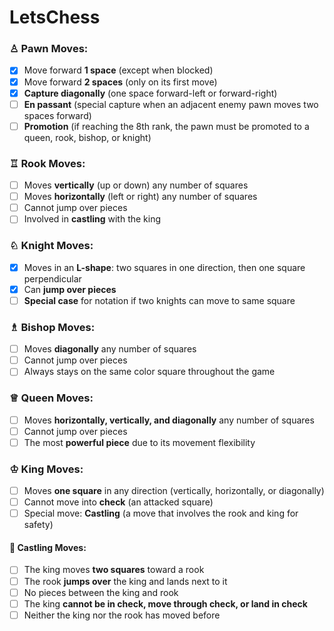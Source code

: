 # LetsChess


### ♙ Pawn Moves:  
- [x] Move forward **1 space** (except when blocked)  
- [x] Move forward **2 spaces** (only on its first move)  
- [x] **Capture diagonally** (one space forward-left or forward-right)  
- [ ] **En passant** (special capture when an adjacent enemy pawn moves two spaces forward)  
- [ ] **Promotion** (if reaching the 8th rank, the pawn must be promoted to a queen, rook, bishop, or knight)  

### ♖ Rook Moves:  
- [ ] Moves **vertically** (up or down) any number of squares  
- [ ] Moves **horizontally** (left or right) any number of squares  
- [ ] Cannot jump over pieces  
- [ ] Involved in **castling** with the king  

### ♘ Knight Moves:  
- [x] Moves in an **L-shape**: two squares in one direction, then one square perpendicular  
- [x] Can **jump over pieces**
- [ ] **Special case** for notation if two knights can move to same square

### ♗ Bishop Moves:  
- [ ] Moves **diagonally** any number of squares  
- [ ] Cannot jump over pieces  
- [ ] Always stays on the same color square throughout the game  

### ♕ Queen Moves:  
- [ ] Moves **horizontally, vertically, and diagonally** any number of squares  
- [ ] Cannot jump over pieces  
- [ ] The most **powerful piece** due to its movement flexibility  

### ♔ King Moves:  
- [ ] Moves **one square** in any direction (vertically, horizontally, or diagonally)  
- [ ] Cannot move into **check** (an attacked square)  
- [ ] Special move: **Castling** (a move that involves the rook and king for safety)  

#### 🏰 Castling Moves:

- [ ] The king moves **two squares** toward a rook  
- [ ] The rook **jumps over** the king and lands next to it
- [ ] No pieces between the king and rook  
- [ ] The king **cannot be in check, move through check, or land in check** 
- [ ] Neither the king nor the rook has moved before  